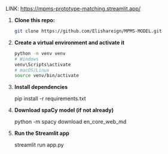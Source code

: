 LINK: https://mpms-prototype-matching.streamlit.app/


1. **Clone this repo:**

    ```bash
    git clone https://github.com/Elishareign/MPMS-MODEL.git


2. **Create a virtual environment and activate it**
  
    ```bash
    python -m venv venv
    # Windows
    venv\Scripts\activate
    # macOS/Linux
    source venv/bin/activate

3. **Install dependencies**

    pip install -r requirements.txt

4. **Download spaCy model (if not already)**

    python -m spacy download en_core_web_md

5. **Run the Streamlit app**

    streamlit run app.py
